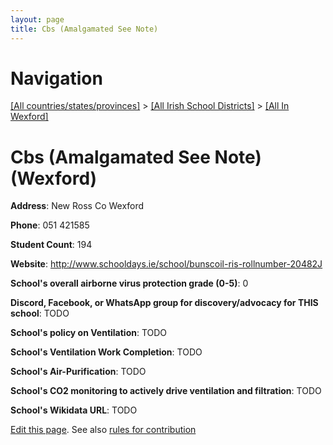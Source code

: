 ```yaml
---
layout: page
title: Cbs (Amalgamated See Note)
---
```

# Navigation

[[All countries/states/provinces]](../../..) > [[All Irish School Districts]](../..) > [[All In Wexford]](..)

# Cbs (Amalgamated See Note) (Wexford)

**Address**: New Ross Co Wexford

**Phone**: 051 421585

**Student Count**: 194

**Website**: <http://www.schooldays.ie/school/bunscoil-ris-rollnumber-20482J>

**School's overall airborne virus protection grade (0-5)**: 0

**Discord, Facebook, or WhatsApp group for discovery/advocacy for THIS school**: TODO

**School's policy on Ventilation**: TODO

**School's Ventilation Work Completion**: TODO

**School's Air-Purification**: TODO

**School's CO2 monitoring to actively drive ventilation and filtration**: TODO

**School's Wikidata URL**: TODO


[Edit this page](https://github.com/ventilate-schools/Ireland/edit/main/./Wexford/Cbs_(Amalgamated_See_Note).md). See also [rules for contribution](../../../contribution-rules/)